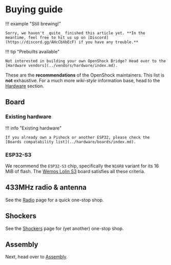 
# Buying guide

!!! example "Still brewing!"

    Sorry, we haven't _quite_ finished this article yet. **In the meantime, feel free to hit us up on [Discord](https://discord.gg/AHcCbXbEcF) if you have any trouble.**

!!! tip "Prebuilts available"

    Not interested in building your own OpenShock Bridge? Head over to the [Hardware vendors](../vendors/hardware/index.md).

These are the **recommendations** of the OpenShock maintainers. This list is **not** exhaustive. For a much more *wiki-style* information base, head to the [Hardware](../hardware/buying-guide.md) section.



## Board

### Existing hardware

!!! info "Existing hardware"

    If you already own a Pishock or another ESP32, please check the [Boards compatability list](../hardware/boards/index.md).

### ESP32-S3

We recommend the `ESP32-S3` chip, specifically the `N16R8` variant for its 16 MiB of flash. The [Wemos Lolin S3](../hardware/boards/wemos/lolin-s3.md) board satisfies all these criteria.

## 433MHz radio & antenna

See the [Radio](../hardware/radio/index.md) page for a quick one-stop shop.

## Shockers

See the [Shockers](../hardware/shockers/index.md) page for (yet another) one-stop shop.


## Assembly

Next, head over to [Assembly](../diy/assembling.md).
